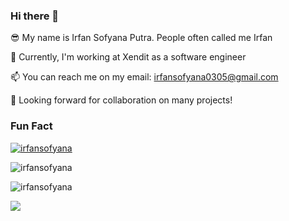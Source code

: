 ### Hi there 👋

😎 My name is Irfan Sofyana Putra. People often called me Irfan

🌱 Currently, I'm working at Xendit as a software engineer

📫 You can reach me on my email: irfansofyana0305@gmail.com

👯 Looking forward for collaboration on many projects!

### Fun Fact

<p><a href="https://github.com/ryo-ma/github-profile-trophy"><img src="https://github-profile-trophy.vercel.app/?username=irfansofyana&row=2&column=4&margin-w=15&margin-h=15&theme=dracula&no-bg=true&no-frame=true" alt="irfansofyana" /></a></p>
<p><img src="https://github-readme-stats.vercel.app/api?username=irfansofyana&show_icons=true&theme=nightowl&locale=en" alt="irfansofyana" /></p>
<p><img align="center" src="https://github-readme-streak-stats.herokuapp.com/?user=irfansofyana&" alt="irfansofyana" /></p>


![](https://leetcard.jacoblin.cool/LordDummy?border=0&radius=20&ext=activity)
